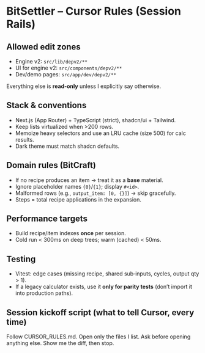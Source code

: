 # BitSettler – Cursor Rules (Session Rails)

## Allowed edit zones
- Engine v2: `src/lib/depv2/**`
- UI for engine v2: `src/components/depv2/**`
- Dev/demo pages: `src/app/dev/depv2/**`

Everything else is **read‑only** unless I explicitly say otherwise.

## Stack & conventions
- Next.js (App Router) + TypeScript (strict), shadcn/ui + Tailwind.
- Keep lists virtualized when >200 rows.
- Memoize heavy selectors and use an LRU cache (size 500) for calc results.
- Dark theme must match shadcn defaults.

## Domain rules (BitCraft)
- If no recipe produces an item → treat it as a **base** material.
- Ignore placeholder names `{0}`/`{1}`; display `#<id>`.
- Malformed rows (e.g., `output_item: [0, {}]`) → skip gracefully.
- Steps = total recipe applications in the expansion.

## Performance targets
- Build recipe/item indexes **once** per session.
- Cold run < 300ms on deep trees; warm (cached) < 50ms.

## Testing
- Vitest: edge cases (missing recipe, shared sub‑inputs, cycles, output qty > 1).
- If a legacy calculator exists, use it **only for parity tests** (don’t import it into production paths).

## Session kickoff script (what to tell Cursor, every time)
Follow CURSOR_RULES.md. Open only the files I list. Ask before opening anything else. Show me the diff, then stop.
